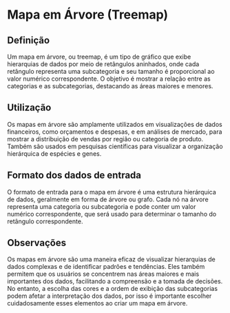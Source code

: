 # Mapa em Árvore (Treemap)

<Badge type="tip" text="hierarquia" />
<Badge type="tip" text="comparação" />

## Definição
Um mapa em árvore, ou treemap, é um tipo de gráfico que exibe hierarquias de 
dados por meio de retângulos aninhados, onde cada retângulo representa uma 
subcategoria e seu tamanho é proporcional ao valor numérico correspondente. 
O objetivo é mostrar a relação entre as categorias e as subcategorias, 
destacando as áreas maiores e menores.

## Utilização
Os mapas em árvore são amplamente utilizados em visualizações de dados 
financeiros, como orçamentos e despesas, e em análises de mercado, para mostrar 
a distribuição de vendas por região ou categoria de produto. Também são usados 
em pesquisas científicas para visualizar a organização hierárquica de espécies 
e genes.

## Formato dos dados de entrada
O formato de entrada para o mapa em árvore é uma estrutura hierárquica de dados, 
geralmente em forma de árvore ou grafo. Cada nó na árvore representa uma 
categoria ou subcategoria e pode conter um valor numérico correspondente, que 
será usado para determinar o tamanho do retângulo correspondente.

## Observações
Os mapas em árvore são uma maneira eficaz de visualizar hierarquias de dados 
complexas e de identificar padrões e tendências. Eles também permitem que os 
usuários se concentrem nas áreas maiores e mais importantes dos dados, 
facilitando a compreensão e a tomada de decisões. No entanto, a escolha das 
cores e a ordem de exibição das subcategorias podem afetar a interpretação dos 
dados, por isso é importante escolher cuidadosamente esses elementos ao criar 
um mapa em árvore.